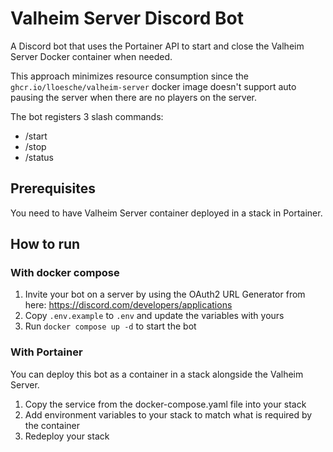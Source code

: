 # Valheim Server Discord Bot
A Discord bot that uses the Portainer API to start and close the Valheim Server Docker container when needed.

This approach minimizes resource consumption since the `ghcr.io/lloesche/valheim-server` docker image doesn't support auto pausing the server when there are no players on the server.

The bot registers 3 slash commands:
- /start
- /stop
- /status

## Prerequisites
You need to have Valheim Server container deployed in a stack in Portainer.

## How to run

### With docker compose
1. Invite your bot on a server by using the OAuth2 URL Generator from here: https://discord.com/developers/applications 
2. Copy `.env.example` to `.env` and update the variables with yours
3. Run `docker compose up -d` to start the bot

### With Portainer 
You can deploy this bot as a container in a stack alongside the Valheim Server.

1. Copy the service from the docker-compose.yaml file into your stack
2. Add environment variables to your stack to match what is required by the container
3. Redeploy your stack 